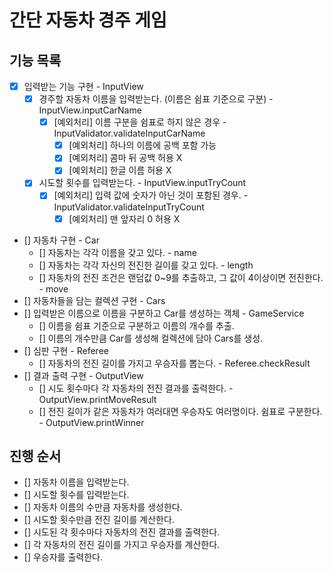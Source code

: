 # 간단 자동차 경주 게임

## 기능 목록
- [x] 입력받는 기능 구현 - InputView
  - [x] 경주할 자동차 이름을 입력받는다. (이름은 쉼표 기준으로 구분) - InputView.inputCarName
    - [x] [예외처리] 이름 구분을 쉼표로 하지 않은 경우 - InputValidator.validateInputCarName
      - [x] [예외처리] 하나의 이름에 공백 포함 가능
      - [x] [예외처리] 콤마 뒤 공백 허용 X
      - [x] [예외처리] 한글 이름 허용 X
  - [x] 시도할 횟수를 입력받는다. - InputView.inputTryCount
    - [x] [예외처리] 입력 값에 숫자가 아닌 것이 포함된 경우. - InputValidator.validateInputTryCount
      - [x] [예외처리] 맨 앞자리 0 허용 X
- [] 자동차 구현 - Car
  - [] 자동차는 각각 이름을 갖고 있다. - name
  - [] 자동차는 각각 자신의 전진한 길이를 갖고 있다. - length
  - [] 자동차의 전진 조건은 랜덤값 0~9를 추출하고, 그 값이 4이상이면 전진한다. - move
- [] 자동차들을 담는 컬렉션 구현 - Cars
- [] 입력받은 이름으로 이름을 구분하고 Car를 생성하는 객체 - GameService
  - [] 이름을 쉼표 기준으로 구분하고 이름의 개수를 추출.
  - [] 이름의 개수만큼 Car를 생성해 컬렉션에 담아 Cars를 생성.
- [] 심판 구현 - Referee
  - [] 자동차의 전진 길이를 가지고 우승자를 뽑는다. - Referee.checkResult
- [] 결과 출력 구현 - OutputView
  - [] 시도 횟수마다 각 자동차의 전진 결과를 출력한다. - OutputView.printMoveResult
  - [] 전진 길이가 같은 자동차가 여러대면 우승자도 여러명이다. 쉼표로 구분한다. - OutputView.printWinner


## 진행 순서
- [] 자동차 이름을 입력받는다.
- [] 시도할 횟수를 입력받는다.
- [] 자동차 이름의 수만큼 자동차를 생성한다.
- [] 시도할 횟수만큼 전진 길이를 계산한다.
- [] 시도된 각 횟수마다 자동차의 전진 결과를 출력한다.
- [] 각 자동차의 전진 길이를 가지고 우승자를 계산한다.
- [] 우승자를 출력한다.

